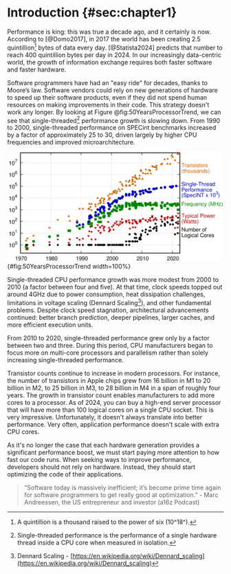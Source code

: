 # Introduction {#sec:chapter1}

Performance is king: this was true a decade ago, and it certainly is now. According to [@Domo2017], in 2017 the world has been creating 2.5 quintillion[^1] bytes of data every day. [@Statista2024] predicts that number to reach 400 quintillion bytes per day in 2024. In our increasingly data-centric world, the growth of information exchange requires both faster software and faster hardware.

Software programmers have had an "easy ride" for decades, thanks to Moore’s law. Software vendors could rely on new generations of hardware to speed up their software products, even if they did not spend human resources on making improvements in their code. This strategy doesn't work any longer. By looking at Figure @fig:50YearsProcessorTrend, we can see that single-threaded[^2] performance growth is slowing down. From 1990 to 2000, single-threaded performance on SPECint benchmarks increased by a factor of approximately 25 to 30, driven largely by higher CPU frequencies and improved microarchitecture.

![50 Years of Microprocessor Trend Data. *© Image by K. Rupp via karlrupp.net*. Original data up to the year 2010 was collected and plotted by M. Horowitz, F. Labonte, O. Shacham, K. Olukotun, L. Hammond, and C. Batten. New plot and data collected for 2010-2021 by K. Rupp.](../../img/intro/50-years-processor-trend.png){#fig:50YearsProcessorTrend width=100%}

Single-threaded CPU performance growth was more modest from 2000 to 2010 (a factor between four and five). At that time, clock speeds topped out around 4GHz due to power consumption, heat dissipation challenges, limitations in voltage scaling (Dennard Scaling[^3]), and other fundamental problems. Despite clock speed stagnation, architectural advancements continued: better branch prediction, deeper pipelines, larger caches, and more efficient execution units.

From 2010 to 2020, single-threaded performance grew only by a factor between two and three. During this period, CPU manufacturers began to focus more on multi-core processors and parallelism rather than solely increasing single-threaded performance.

Transistor counts continue to increase in modern processors. For instance, the number of transistors in Apple chips grew from 16 billion in M1 to 20 billion in M2, to 25 billion in M3, to 28 billion in M4 in a span of roughly four years. The growth in transistor count enables manufacturers to add more cores to a processor. As of 2024, you can buy a high-end server processor that will have more than 100 logical cores on a single CPU socket. This is very impressive. Unfortunately, it doesn't always translate into better performance. Very often, application performance doesn't scale with extra CPU cores.

As it's no longer the case that each hardware generation provides a significant performance boost, we must start paying more attention to how fast our code runs. When seeking ways to improve performance, developers should not rely on hardware. Instead, they should start optimizing the code of their applications.

> “Software today is massively inefficient; it’s become prime time again for software programmers to get really good at optimization.” - Marc Andreessen, the US entrepreneur and investor (a16z Podcast)

[^1]: A quintillion is a thousand raised to the power of six (10^18^).
[^2]: Single-threaded performance is the performance of a single hardware thread inside a CPU core when measured in isolation.
[^3]: Dennard Scaling - [https://en.wikipedia.org/wiki/Dennard_scaling](https://en.wikipedia.org/wiki/Dennard_scaling)
